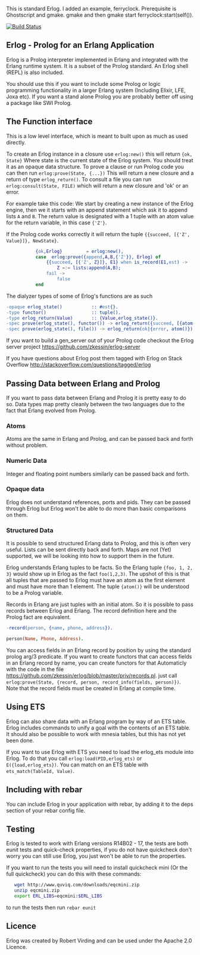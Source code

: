 This is standard Erlog. I added an example, ferryclock. Prerequisite is Ghostscript and gmake.
gmake and then gmake start
ferryclock:start(self()).


[![Build Status](https://travis-ci.org/zkessin/erlog.svg?branch=master)](https://travis-ci.org/zkessin/erlog)

## Erlog - Prolog for an Erlang Application

Erlog is a Prolog interpreter implemented in Erlang and integrated
with the Erlang runtime system. It is a subset of the Prolog standard.
An Erlog shell (REPL) is also included.

You should use this if you want to include some Prolog or logic
programming functionality in a larger Erlang system (Including Elixir,
LFE, Joxa etc). If you want a stand alone Prolog you are probably
better off using a package like SWI Prolog.


## The Function interface

This is a low level interface, which is meant to built upon as much as used directly.

To create an Erlog instance in a closure use `erlog:new()` this will
return `{ok, State}` Where state is the current state of the Erlog
system. You should treat it as an opaque data structure. To prove a
clause or run Prolog code you can then run `erlog:prove(State, {...})`
This will return a new closure and a return of type
`erlog_return()`. To consult a file you can run `erlog:consult(State,
FILE)` which will return a new closure and 'ok' or an error.

For example take this code:
We start by creating a new instance of the Erlog engine, then we 
it starts with an append statement which ask it to append lists `A`
and `B`. The return value is designated with a 1 tuple with an atom
value for the return variable, in this case `{'Z'}`. 

If the Prolog code works correctly it will return the tuple `{{succeed,
[{'Z', Value}]}, NewState}`. 



````erlang
           {ok,Erlog}         = erlog:new(),
           case  erlog:prove({append,A,B,{'Z'}}, Erlog) of
               {{succeed, [{'Z', Z}]}, E1} when is_record(E1,est) ->
                   Z =:= lists:append(A,B);
               fail ->
                   false
           end
````

The dialyzer types of some of Erlog's functions are as such

````erlang
-opaque erlog_state()			:: #est{}.
-type functor()                 :: tuple().
-type erlog_return(Value)		:: {Value,erlog_state()}.
-spec prove(erlog_state(), functor()) -> erlog_return({succeed, [{atom(), any()}]}|fail).
-spec prove(erlog_state(), file()) -> erlog_return(ok|{error, atom()}).


````

If you want to build a gen_server out of your Prolog code checkout the Erlog server project https://github.com/zkessin/erlog-server

If you have questions about Erlog post them tagged with Erlog on Stack Overflow http://stackoverflow.com/questions/tagged/erlog

## Passing Data between Erlang and Prolog

If you want to pass data between Erlang and Prolog it is pretty easy
to do so. Data types map pretty cleanly between the two languages due
to the fact that Erlang evolved from Prolog. 

### Atoms
Atoms are the same in Erlang and Prolog, and can be passed back and
forth without problem.

### Numeric Data 
Integer and floating point numbers similarly can be passed back and
forth. 

### Opaque data

Erlog does not understand references, ports and pids. They can be
passed through Erlog but Erlog won't be able to do more than basic
comparisons on them.

### Structured Data

It is possible to send structured Erlang data to Prolog, and this is
often very useful. Lists can be sent directly back and forth. Maps are
not (Yet) supported, we will be looking into how to support them in
the future. 

Erlog understands Erlang tuples to be facts. So the Erlang tuple
`{foo, 1, 2, 3}` would show up in Erlog as the fact `foo(1,2,3)`. The
upshot of this is that all tuples that are passed to Erlog must have
an atom as the first element and must have more than 1 element. The
tuple `{atom()}` will be understood to be a Prolog variable. 

Records in Erlang are just tuples with an initial atom. So it is
possible to pass records between Erlog and Erlang. The record
definition here and the Prolog fact are equivalent. 

````erlang
-record(person, {name, phone, address}).
````

````prolog
person(Name, Phone, Address).
````

You can access fields in an Erlang record by position by using the
standard prolog arg/3 predicate.  If you want to create functors that
can access fields in an Erlang record by name, you can create functors
for that Automaticly with the code in the file
https://github.com/zkessin/erlog/blob/master/priv/records.pl. just
call `erlog:prove(State, {record, person, record_info(fields,
person)})`. Note that the record fields must be created in Erlang at
compile time.

## Using ETS

Erlog can also share data with an Erlang program by way of an ETS
table. Erlog includes commands to unify a goal with the contents of an
ETS table. It should also be possible to work with mnesia tables, but
this has not yet been done.

If you want to use Erlog with ETS you need to load the erlog_ets
module into Erlog. To do that you call `erlog:load(PID,erlog_ets)` or
`E({load,erlog_ets})`. You can match on an ETS table with
`ets_match(TableId, Value)`.

## Including with rebar

You can include Erlog in your application with rebar, by adding it to
the deps section of your rebar config file.

## Testing

Erlog is tested to work with Erlang versions R14B02 - 17, the tests
are both eunit tests and quick-check properties, if you do not have
quickcheck don't worry you can still use Erlog, you just won't be able
to run the properties.

If you want to run the tests you will need to install quickcheck mini
(Or the full quickcheck) you can do this with these commands:

````bash
   wget http://www.quviq.com/downloads/eqcmini.zip
   unzip eqcmini.zip
   export ERL_LIBS=eqcmini:$ERL_LIBS
````

to run the tests then run `rebar eunit`

## Licence 

Erlog was created by Robert Virding and can be used under the
Apache 2.0 Licence. 

